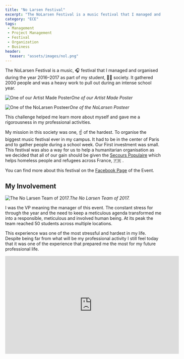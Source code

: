 ```yaml
---
title: "No Larsen Festival"
excerpt: "The NoLarsen Festival is a music festival that I managed and organised during the year 2016–2017 as part of my student society."
category: "ECE"
tags:
 - Management
 - Project Management
 - Festival
 - Organization
 - Business
header:
  teaser: "assets/images/nol.png"
---
```


The NoLarsen Festival is a music, 🎧 festival that I managed and organised during the year 2016–2017 as part of my student, 👩‍🎓 society. It gathered 2000 people and was a heavy work to pull out during an intense school year.

![One of our Artist Made Poster](https://cdn-images-1.medium.com/max/3404/1*uHAKE-rurhKHZsjeDziinw.png)*One of our Artist Made Poster*

![One of the NoLarsen Posteer](https://cdn-images-1.medium.com/max/2000/1*qgC7roRMz8lY-nMwyKn-2A.jpeg)*One of the NoLarsen Posteer*

This challenge helped me learn more about myself and gave me a rigorousness in my professional activities.

My mission in this society was one, ☝️ of the hardest. To organise the biggest music festival ever in my campus. 
It had to be in the center of Paris and to gather people during a school week. Our First investment was small. 
This festival was also a way for us to help a humanitarian organisation as we decided that all of our gain should be given the [Secours Populaire](https://www.secourspopulaire.fr/) which helps homeless people and refugees across France, 🇫🇷 .

You can find more about this festival on the [Facebook Page](https://www.facebook.com/events/922225967907440/) of the Event.

## My Involvement

![The No Larsen Team of 2017.](https://cdn-images-1.medium.com/max/3156/1*8V0XE-Bgi2XaC7wl0peAWA.jpeg)*The No Larsen Team of 2017.*

I was the VP meaning the manager of this event. The constant stress for through the year and the need to keep a meticulous agenda transformed me into a responsible, meticulous and involved human being. At its peak the team reached 50 students across multiple locations.

This experience was one of the most stressful and hardest in my life. Despite being far from what will be my professional activity I still feel today that it was one of the experience that prepared me the most for my future professional life.

<center><iframe width="560" height="315" src="https://www.youtube.com/embed/fkEezJGQ3fU" frameborder="0" allowfullscreen></iframe></center>
